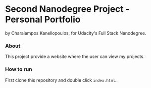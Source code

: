 # Second Nanodegree Project - Personal Portfolio

by Charalampos Kanellopoulos, for Udacity's Full Stack Nanodegree.

### About

This project provide a website where the user can view my projects.

### How to run
First clone this repository and double click `index.html`.